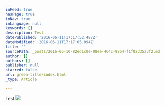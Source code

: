 ```yaml
---
inFeed: true
hasPage: true
inNav: true
inLanguage: null
keywords: []
description: Test
datePublished: '2016-06-11T17:17:52.487Z'
dateModified: '2016-06-11T17:17:05.094Z'
title: ''
sourcePath: _posts/2016-06-10-82ed1c0e-08ee-464c-98b4-f1f02335a3f2.md
author: []
authors: []
publisher: null
starred: false
url: green-title/index.html
_type: Article

---
```

Test
![](https://the-grid-user-content.s3-us-west-2.amazonaws.com/09fa1d8c-63bf-468a-9854-fa18912c794f.jpg)
